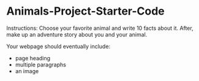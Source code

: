 # Animals-Project-Starter-Code

Instructions: Choose your favorite animal and write 10 facts about it. After, make up an adventure story about you and your animal.

Your webpage should eventually include:
* page heading
* multiple paragraphs
* an image
